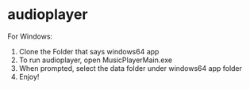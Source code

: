 # audioplayer

For Windows:
1. Clone the Folder that says windows64 app
2. To run audioplayer, open MusicPlayerMain.exe
3. When prompted, select the data folder under windows64 app folder
4. Enjoy!
